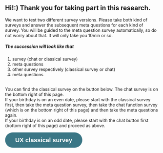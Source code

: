 ## Hi!:) Thank you for taking part in this research.  
We want to test two different survey versions. Please take both kind of surveys and answer the subsequent meta questions for each kind of survey. You will be guided to the meta question survey automatically, so do not worry about that. It will only take you 10min or so.
<br />
##### The succession will look like that
1. survey (chat or classical survey)
2. meta questions
3. other survey respectively (classical survey or chat)
4. meta questions 
<br />
You can find the classical survey on the button below.  
The chat survey is on the bottom right of this page.
<br />
If your birthday is on an even date, please start with the classical survey first, then take the meta question survey, then take the chat function survey (which is on the bottom right of this page) and then take the meta questions again.   
<br />
If your birthday is on an odd date, please start with the chat button first (bottom right of this page) and proceed as above.

<div class="cui-embed" data-cui-uid="brvfRVMp" data-cui-avatar="https://images.typeform.com/images/qpbWWnuSZKnd" data-cui-mode="pill" data-cui-pill-button-color="#3C6997"></div><script src="https://public-assets.typeform.com/confab/embed.js" async></script>

<a class="typeform-share button" href="https://form.typeform.com/to/SczGpFGi?typeform-medium=embed-snippet" data-mode="drawer_left" style="display:inline-block;text-decoration:none;background-color:#3A7685;color:white;cursor:pointer;font-family:Helvetica,Arial,sans-serif;font-size:20px;line-height:50px;text-align:center;margin:0;height:50px;padding:0px 33px;border-radius:25px;max-width:100%;white-space:nowrap;overflow:hidden;text-overflow:ellipsis;font-weight:bold;-webkit-font-smoothing:antialiased;-moz-osx-font-smoothing:grayscale;" target="_blank">UX classical survey </a> <script> (function() { var qs,js,q,s,d=document, gi=d.getElementById, ce=d.createElement, gt=d.getElementsByTagName, id="typef_orm_share", b="https://embed.typeform.com/"; if(!gi.call(d,id)){ js=ce.call(d,"script"); js.id=id; js.src=b+"embed.js"; q=gt.call(d,"script")[0]; q.parentNode.insertBefore(js,q) } })() </script>

